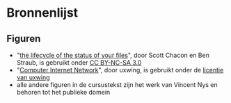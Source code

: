 # Bronnenlijst

## Figuren

* "[the lifecycle of the status of your files](http://git-scm.com/book/en/v2/images/lifecycle.png)", door Scott Chacon en Ben Straub, is gebruikt onder [CC BY-NC-SA 3.0](https://creativecommons.org/licenses/by-nc-sa/3.0/)
* "[Computer Internet Network](https://uxwing.com/computer-internet-network-icon/)", door uxwing, is gebruikt onder de [licentie van uxwing](https://uxwing.com/license/)
* alle andere figuren in de cursustekst zijn het werk van Vincent Nys en behoren tot het publieke domein

